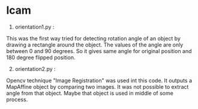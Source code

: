 # lcam

1. orientation1.py :

This was the first way tried for detecting rotation angle of an object by drawing a rectangle around the object. The values of the angle are only between 0 and 90 degrees. So it gives same angle for original position and 180 degree flipped position.

2. orientation2.py :

Opencv technique "Image Registration" was used int this code. It outputs a MapAffine object by comparing two images. It was not possible to extract angle from that object. Maybe that object is used in middle of some process.
